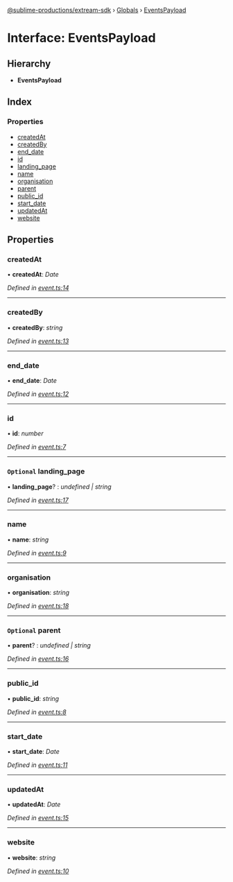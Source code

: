 [@sublime-productions/extream-sdk](../README.md) › [Globals](../globals.md) › [EventsPayload](eventspayload.md)

# Interface: EventsPayload

## Hierarchy

* **EventsPayload**

## Index

### Properties

* [createdAt](eventspayload.md#createdat)
* [createdBy](eventspayload.md#createdby)
* [end_date](eventspayload.md#end_date)
* [id](eventspayload.md#id)
* [landing_page](eventspayload.md#optional-landing_page)
* [name](eventspayload.md#name)
* [organisation](eventspayload.md#organisation)
* [parent](eventspayload.md#optional-parent)
* [public_id](eventspayload.md#public_id)
* [start_date](eventspayload.md#start_date)
* [updatedAt](eventspayload.md#updatedat)
* [website](eventspayload.md#website)

## Properties

###  createdAt

• **createdAt**: *Date*

*Defined in [event.ts:14](https://github.com/Extream-SaaS/ex-sdk/blob/6a99c99/src/event.ts#L14)*

___

###  createdBy

• **createdBy**: *string*

*Defined in [event.ts:13](https://github.com/Extream-SaaS/ex-sdk/blob/6a99c99/src/event.ts#L13)*

___

###  end_date

• **end_date**: *Date*

*Defined in [event.ts:12](https://github.com/Extream-SaaS/ex-sdk/blob/6a99c99/src/event.ts#L12)*

___

###  id

• **id**: *number*

*Defined in [event.ts:7](https://github.com/Extream-SaaS/ex-sdk/blob/6a99c99/src/event.ts#L7)*

___

### `Optional` landing_page

• **landing_page**? : *undefined | string*

*Defined in [event.ts:17](https://github.com/Extream-SaaS/ex-sdk/blob/6a99c99/src/event.ts#L17)*

___

###  name

• **name**: *string*

*Defined in [event.ts:9](https://github.com/Extream-SaaS/ex-sdk/blob/6a99c99/src/event.ts#L9)*

___

###  organisation

• **organisation**: *string*

*Defined in [event.ts:18](https://github.com/Extream-SaaS/ex-sdk/blob/6a99c99/src/event.ts#L18)*

___

### `Optional` parent

• **parent**? : *undefined | string*

*Defined in [event.ts:16](https://github.com/Extream-SaaS/ex-sdk/blob/6a99c99/src/event.ts#L16)*

___

###  public_id

• **public_id**: *string*

*Defined in [event.ts:8](https://github.com/Extream-SaaS/ex-sdk/blob/6a99c99/src/event.ts#L8)*

___

###  start_date

• **start_date**: *Date*

*Defined in [event.ts:11](https://github.com/Extream-SaaS/ex-sdk/blob/6a99c99/src/event.ts#L11)*

___

###  updatedAt

• **updatedAt**: *Date*

*Defined in [event.ts:15](https://github.com/Extream-SaaS/ex-sdk/blob/6a99c99/src/event.ts#L15)*

___

###  website

• **website**: *string*

*Defined in [event.ts:10](https://github.com/Extream-SaaS/ex-sdk/blob/6a99c99/src/event.ts#L10)*
